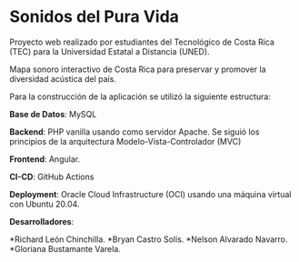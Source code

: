# Sonidos del Pura Vida

Proyecto web realizado por estudiantes del Tecnológico de Costa Rica (TEC) para la Universidad Estatal a Distancia (UNED).

Mapa sonoro interactivo de Costa Rica para preservar y promover la diversidad acústica del país.

Para la construcción de la aplicación se utilizó la siguiente estructura:

**Base de Datos**: MySQL

**Backend**: PHP vanilla usando como servidor Apache. Se siguió los principios de la arquitectura Modelo-Vista-Controlador (MVC)

**Frontend**: Angular.

**CI-CD**: GitHub Actions

**Deployment**: Oracle Cloud Infrastructure (OCI) usando una máquina virtual con Ubuntu 20.04.

**Desarrolladores**:

*Richard León Chinchilla.
*Bryan Castro Solís.
*Nelson Alvarado Navarro.
*Gloriana Bustamante Varela.

